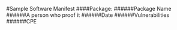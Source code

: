 #Sample Software Manifest 
####Package:
######Package Name
######A person who proof it
######Date
######Vulnerabilities
######CPE

